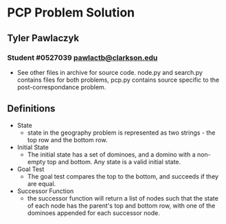 # PCP Problem Solution

## Tyler Pawlaczyk

### Student #0527039 pawlactb@clarkson.edu

- See other files in archive for source code. node.py and search.py contains files for both problems, pcp.py contains source specific to the post-correspondance problem.

## Definitions

- State
  - state in the geography problem is represented as two strings - the top row and the bottom row.
- Initial State
  - The initial state has a set of dominoes, and a domino with a non-empty top and bottom. Any state is a valid initial state.
- Goal Test
  - The goal test compares the top to the bottom, and succeeds if they are equal.
- Successor Function
  - the successor function will return a list of nodes such that the state of each node has the parent's top and bottom row, with one of the dominoes appended for each successor node.
